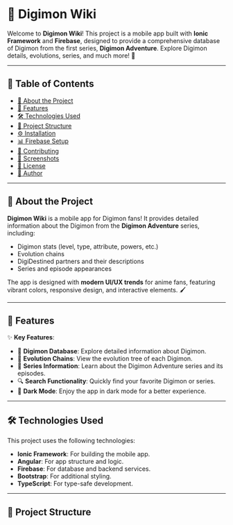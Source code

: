 # 🐾 Digimon Wiki

Welcome to **Digimon Wiki**! This project is a mobile app built with **Ionic Framework** and **Firebase**, designed to provide a comprehensive database of Digimon from the first series, **Digimon Adventure**. Explore Digimon details, evolutions, series, and much more! 🌟

---

## 📖 Table of Contents
- [📜 About the Project](#-about-the-project)
- [🚀 Features](#-features)
- [🛠️ Technologies Used](#️-technologies-used)
- [📂 Project Structure](#-project-structure)
- [⚙️ Installation](#️-installation)
- [📊 Firebase Setup](#-firebase-setup)
- [🤝 Contributing](#-contributing)
- [📸 Screenshots](#-screenshots)
- [📄 License](#-license)
- [👤 Author](#-author)

---

## 📜 About the Project

**Digimon Wiki** is a mobile app for Digimon fans! It provides detailed information about the Digimon from the **Digimon Adventure** series, including:
- Digimon stats (level, type, attribute, powers, etc.)
- Evolution chains
- DigiDestined partners and their descriptions
- Series and episode appearances

The app is designed with **modern UI/UX trends** for anime fans, featuring vibrant colors, responsive design, and interactive elements. 🖌️

---

## 🚀 Features

✨ **Key Features**:
- 🐉 **Digimon Database**: Explore detailed information about Digimon.
- 🔗 **Evolution Chains**: View the evolution tree of each Digimon.
- 🎥 **Series Information**: Learn about the Digimon Adventure series and its episodes.
- 🔍 **Search Functionality**: Quickly find your favorite Digimon or series.
- 🌙 **Dark Mode**: Enjoy the app in dark mode for a better experience.

---

## 🛠️ Technologies Used

This project uses the following technologies:

- **Ionic Framework**: For building the mobile app.
- **Angular**: For app structure and logic.
- **Firebase**: For database and backend services.
- **Bootstrap**: For additional styling.
- **TypeScript**: For type-safe development.

---

## 📂 Project Structure